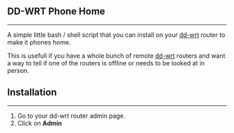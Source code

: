 ## DD-WRT Phone Home
---

A simple little bash / shell script that you can install on your [dd-wrt](https://dd-wrt.com/) router to make it phones home.

This is usefull if you have a whole bunch of remote [dd-wrt](https://dd-wrt.com/) routers and want a way to tell if one of the routers is offline or needs to be looked at in person.

## Installation
---
 1. Go to your dd-wrt router admin page.
 2. Click on **Admin**
 
 
